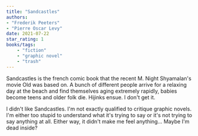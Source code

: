 ```yaml
---
title: "Sandcastles"
authors:
- "Frederik Peeters"
- "Pierre Oscar Levy"
date: 2021-07-22
star_rating: 1
books/tags:
    - "fiction"
    - "graphic novel"
    - "trash"
---
```

Sandcastles is the french comic book that the recent M. Night Shyamalan's movie Old was based on. A bunch of different people arrive for a relaxing day at the beach and find themselves aging extremely rapidly, babies become teens and older folk die. Hijinks ensue. I don't get it.

<!--more-->

I didn't like Sandcastles. I'm not exactly qualified to critique graphic novels. I'm either too stupid to understand what it's trying to say or it's not trying to say anything at all. Either way, it didn't make me feel anything... Maybe I'm dead inside?
